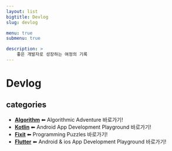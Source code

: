 ```yaml
---
layout: list
bigtitle: Devlog
slug: devlog

menu: true
submenu: true

description: >
    좋은 개발자로 성장하는 여정의 기록
---
```




# Devlog

## categories

* **[Algorithm]** ⬅ Algorithmic Adventure 바로가기!
* **[Kotlin]** ⬅ Android App Development Playground 바로가기!
* **[Fixit]** ⬅ Programming Puzzles 바로가기!
* **[Flutter]** ⬅ Android & ios App Development Playground 바로가기!

[Algorithm]: /algorithm/
[Kotlin]: /kotlin/
[Fixit]: /fixit/
[Flutter]: /flutter/

